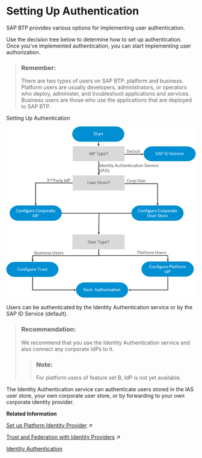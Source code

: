 <!-- loio1dbce9caa4314103bbc9a7e3ca548280 -->

# Setting Up Authentication

SAP BTP provides various options for implementing user authentication.

Use the decision tree below to determine how to set up authentication. Once you've implemented authentication, you can start implementing user authorization.

> ### Remember:  
> There are two types of users on SAP BTP: platform and business. Platform users are usually developers, administrators, or operators who deploy, administer, and troubleshoot applications and services. Business users are those who use the applications that are deployed to SAP BTP.

   
  
<a name="loio1dbce9caa4314103bbc9a7e3ca548280__fig_d4w_mrw_42b"/>Setting Up Authentication

 ![](images/sap_cp_lm_authentication_49d26c9.png "Setting Up Authentication") 

Users can be authenticated by the Identity Authentication service or by the SAP ID Service \(default\).

> ### Recommendation:  
> We recommend that you use the Identity Authentication service and also connect any corporate IdPs to it.
> 
> > ### Note:  
> > For platform users of feature set B, IdP is not yet available.

The Identity Authentication service can authenticate users stored in the IAS user store, your own corporate user store, or by forwarding to your own corporate identity provider.

**Related Information**  


[Set up Platform Identity Provider](https://help.sap.com/viewer/ea72206b834e4ace9cd834feed6c0e09/Cloud/en-US/80edbe70b8f3478d8a59c21a91a47aa6.html "The platform identity provider is the user base for access to your SAP BTP subaccount in the Neo environment. The default user base is provided by SAP ID Service. You can switch to an Identity Authentication tenant if you want to use a custom user base.") :arrow_upper_right:



[Trust and Federation with Identity Providers](https://help.sap.com/viewer/ae8e8427ecdf407790d96dad93b5f723/Cloud/en-US/cb1bc8f1bd5c482e891063960d7acd78.html "When setting up accounts you need to assign users. While we provide you with your first users to get you started, your organization has its own user bases which you want to integrate.") :arrow_upper_right:

[Identity Authentication](https://www.sap.com/community/topics/cloud-platform-identity-authentication.html)

